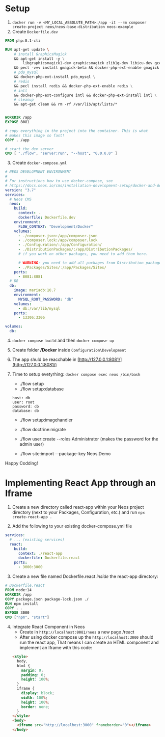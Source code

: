 # Setup

1. `docker run -v <MY_LOCAL_ABSOLUTE_PATH>:/app -it --rm composer create-project neos/neos-base-distribution neos-example`
2. Create `Dockerfile.dev`

```dockerfile
FROM php:8.1-cli

RUN apt-get update \
    # install GraphicsMagick
	&& apt-get install -y \
		libgraphicsmagick1-dev graphicsmagick zlib1g-dev libicu-dev gcc g++ --no-install-recommends \
	&& pecl -vvv install gmagick-beta && docker-php-ext-enable gmagick \
    # pdo_mysql
    && docker-php-ext-install pdo_mysql \
    # redis
    && pecl install redis && docker-php-ext-enable redis \
	# intl
	&& docker-php-ext-configure intl && docker-php-ext-install intl \
    # cleanup
    && apt-get clean && rm -rf /var/lib/apt/lists/*


WORKDIR /app
EXPOSE 8081

# copy everything in the project into the container. This is what
# makes this image so fast!
COPY . /app

# start the dev server
CMD [ "./flow", "server:run", "--host", "0.0.0.0" ]
```

3. Create `docker-compose.yml`

```yml
# NEOS DEVELOPMENT ENVIRONMENT
#
# For instructions how to use docker-compose, see
# https://docs.neos.io/cms/installation-development-setup/docker-and-docker-compose-setup#docker-compose-cheat-sheet
version: "3.7"
services:
  # Neos CMS
  neos:
    build:
      context: .
      dockerfile: Dockerfile.dev
    environment:
      FLOW_CONTEXT: "Development/Docker"
    volumes:
      - ./composer.json:/app/composer.json
      - ./composer.lock:/app/composer.lock
      - ./Configuration/:/app/Configuration/
      - ./DistributionPackages/:/app/DistributionPackages/
      # if you work on other packages, you need to add them here.

      # WARNING: you need to add all packages from Distribution packages here ONE BY ONE, see the notice below for explanation.
      - ./Packages/Sites/:/app/Packages/Sites/
    ports:
      - 8081:8081
  # DB
  db:
    image: mariadb:10.7
    environment:
      MYSQL_ROOT_PASSWORD: "db"
    volumes:
      - db:/var/lib/mysql
    ports:
      - 13306:3306

volumes:
  db:
```

4. `docker compose build` and then `docker compose up`
5. Create folder **/Docker** inside `Configuration\Development`
6. The app shuld be reacchable in [http://127.0.0.1:8081/](http://127.0.0.1:8081/)
7. Time to setup evetyrhing: `docker compose exec neos /bin/bash`

   - ./flow setup
   - ./flow setup:database

   ```text
   host: db
   user: root
   password: db
   database: db
   ```

   - ./flow setup:imagehandler
   - ./flow doctrine:migrate

   - ./flow user:create --roles Administrator (makes the password for the admin user)
   - ./flow site:import --package-key Neos.Demo

Happy Codding!

# Implementing React App through an Iframe

1. Create a new directory called react-app within your Neos project directory (next to your Packages, Configuration, etc.) and run `npx create-react-app .`

2. Add the following to your existing docker-compose.yml file

```yaml
services:
  # ... (existing services)
  react:
    build:
      context: ./react-app
      dockerfile: Dockerfile.react
    ports:
      - 3000:3000
```

3. Create a new file named Dockerfile.react _inside_ the react-app directory:

```Dockerfile
# Dockerfile.react
FROM node:14
WORKDIR /app
COPY package.json package-lock.json ./
RUN npm install
COPY . .
EXPOSE 3000
CMD ["npm", "start"]

```

4. Integrate React Component in Neos
   - Create in `http://localhost:8081/neos` a new page /react
   - After using docker compose up the `http://localhost:3000` should run the react app, That means I can create an HTML component and implement an Iframe with this code:
   ```html
   <style>
     body,
     html {
       margin: 0;
       padding: 0;
       height: 100%;
     }
     iframe {
       display: block;
       width: 100%;
       height: 100%;
       border: none;
     }
   </style>
   <body>
     <iframe src="http://localhost:3000" frameborder="0"></iframe>
   </body>
   ```
